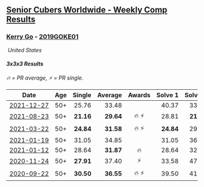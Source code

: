 <style>table {white-space: nowrap;}</style>
<link rel="stylesheet" type="text/css" href="/scw-comp/css/flags.css" />

## [Senior Cubers Worldwide - Weekly Comp Results](/scw-comp/results/)
### [Kerry Go](README.md) - [2019GOKE01](https://www.worldcubeassociation.org/persons/2019GOKE01?event=333)

<i class="flag flag-US" />&nbsp;United States

#### 3x3x3 Results

<span style="white-space: nowrap;">🔥 = PR average</span>, <span style="white-space: nowrap;">⚡ = PR single</span>.

| Date | Age | Single | Average | Awards | Solve 1 | Solve 2 | Solve 3 | Solve 4 | Solve 5 | Video |
| :--: | :--: | --: | --: | :--: | --: | --: | --: | --: | --: | :-- |
| [2021-12-27](../../results/2021-12-27/333.md) | 50+ | 25.76 | 33.48 |  | 40.37 | 33.32 | 25.76 | 27.31 | 39.80 | [Desktop](https://www.facebook.com/events/343359980546742/permalink/345449940337746) / [Mobile](https://m.facebook.com/events/343359980546742?view=permalink&id=345449940337746) |
| [2021-08-23](../../results/2021-08-23/333.md) | 50+ | **21.16** | **29.64** | 🔥 ⚡ | 28.81 | **21.16** | 36.38 | 32.16 | 27.94 | [Desktop](https://www.facebook.com/events/992549044856331/permalink/1002028037241765) / [Mobile](https://m.facebook.com/events/992549044856331?view=permalink&id=1002028037241765) |
| [2021-03-22](../../results/2021-03-22/333.md) | 50+ | **24.84** | **31.58** | 🔥 ⚡ | **24.84** | 29.53 | 28.69 | 36.52 | 1:01.60 | [Desktop](https://www.facebook.com/events/802754890451423/permalink/806698490057063) / [Mobile](https://m.facebook.com/events/802754890451423?view=permalink&id=806698490057063) |
| [2021-01-19](../../results/2021-01-19/333.md) | 50+ | 31.05 | 34.85 |  | 31.05 | 36.52 | 48.31 | 31.13 | 36.91 | [Desktop](https://www.facebook.com/events/259430338941057/permalink/262503878633703) / [Mobile](https://m.facebook.com/events/259430338941057?view=permalink&id=262503878633703) |
| [2021-01-12](../../results/2021-01-12/333.md) | 50+ | 28.64 | **31.87** | 🔥 | 28.64 | 32.76 | 30.24 | 41.73 | 32.62 | [Desktop](https://www.facebook.com/kerrygo/videos/10221488694581012) / [Mobile](https://m.facebook.com/kerrygo/videos/10221488694581012) |
| [2020-11-24](../../results/2020-11-24/333.md) | 50+ | **27.91** | 37.40 | ⚡ | 33.58 | 47.85 | 40.73 | 37.90 | **27.91** | [Desktop](https://www.facebook.com/kerrygo/videos/10221136593338701) / [Mobile](https://m.facebook.com/kerrygo/videos/10221136593338701) |
| [2020-09-22](../../results/2020-09-22/333.md) | 50+ | **30.50** | **36.55** | 🔥 ⚡ | 39.50 | 41.82 | 34.12 | **30.50** | 36.04 | [Desktop](https://www.facebook.com/events/349197636276246/permalink/352546029274740) / [Mobile](https://m.facebook.com/events/349197636276246?view=permalink&id=352546029274740) |


<!-- Global site tag (gtag.js) - Google Analytics -->
<script async src="https://www.googletagmanager.com/gtag/js?id=UA-86348435-3"></script>
<script>window.dataLayer = window.dataLayer || []; function gtag() {dataLayer.push(arguments);} gtag('js', new Date()); gtag('config', 'UA-86348435-3');</script>
